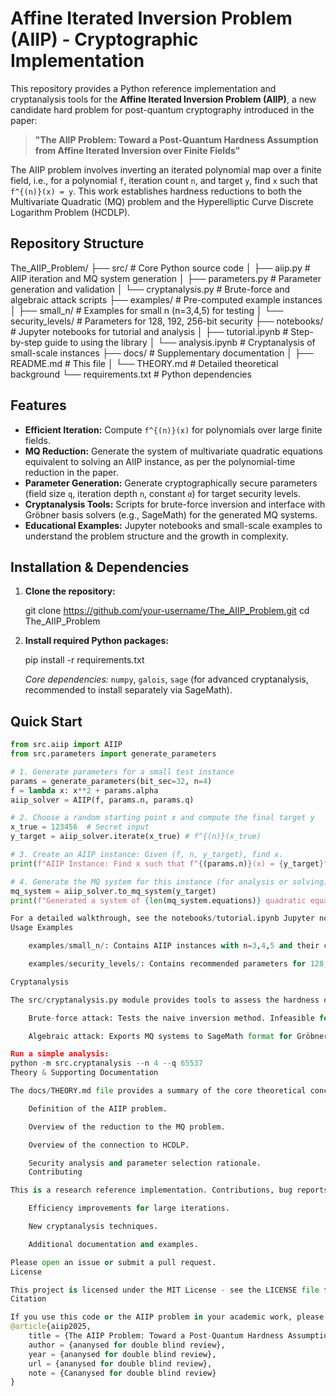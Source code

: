 # Affine Iterated Inversion Problem (AIIP) - Cryptographic Implementation

This repository provides a Python reference implementation and cryptanalysis tools for the **Affine Iterated Inversion Problem (AIIP)**, a new candidate hard problem for post-quantum cryptography introduced in the paper:

> **"The AIIP Problem: Toward a Post-Quantum Hardness Assumption from Affine Iterated Inversion over Finite Fields"**


The AIIP problem involves inverting an iterated polynomial map over a finite field, i.e., for a polynomial `f`, iteration count `n`, and target `y`, find `x` such that `f^{(n)}(x) = y`. This work establishes hardness reductions to both the Multivariate Quadratic (MQ) problem and the Hyperelliptic Curve Discrete Logarithm Problem (HCDLP).

## Repository Structure
The_AIIP_Problem/
├── src/ # Core Python source code
│ ├── aiip.py # AIIP iteration and MQ system generation
│ ├── parameters.py # Parameter generation and validation
│ └── cryptanalysis.py # Brute-force and algebraic attack scripts
├── examples/ # Pre-computed example instances
│ ├── small_n/ # Examples for small n (n=3,4,5) for testing
│ └── security_levels/ # Parameters for 128, 192, 256-bit security
├── notebooks/ # Jupyter notebooks for tutorial and analysis
│ ├── tutorial.ipynb # Step-by-step guide to using the library
│ └── analysis.ipynb # Cryptanalysis of small-scale instances
├── docs/ # Supplementary documentation
│ ├── README.md # This file
│ └── THEORY.md # Detailed theoretical background
└── requirements.txt # Python dependencies


## Features

- **Efficient Iteration:** Compute `f^{(n)}(x)` for polynomials over large finite fields.
- **MQ Reduction:** Generate the system of multivariate quadratic equations equivalent to solving an AIIP instance, as per the polynomial-time reduction in the paper.
- **Parameter Generation:** Generate cryptographically secure parameters (field size `q`, iteration depth `n`, constant `α`) for target security levels.
- **Cryptanalysis Tools:** Scripts for brute-force inversion and interface with Gröbner basis solvers (e.g., SageMath) for the generated MQ systems.
- **Educational Examples:** Jupyter notebooks and small-scale examples to understand the problem structure and the growth in complexity.

## Installation & Dependencies

1.  **Clone the repository:**
   
    git clone https://github.com/your-username/The_AIIP_Problem.git
    cd The_AIIP_Problem
    

2.  **Install required Python packages:**
    
    pip install -r requirements.txt
    
    *Core dependencies:* `numpy`, `galois`, `sage` (for advanced cryptanalysis, recommended to install separately via SageMath).

## Quick Start

```python
from src.aiip import AIIP
from src.parameters import generate_parameters

# 1. Generate parameters for a small test instance
params = generate_parameters(bit_sec=32, n=4)
f = lambda x: x**2 + params.alpha
aiip_solver = AIIP(f, params.n, params.q)

# 2. Choose a random starting point x and compute the final target y
x_true = 123456  # Secret input
y_target = aiip_solver.iterate(x_true) # f^{(n)}(x_true)

# 3. Create an AIIP instance: Given (f, n, y_target), find x.
print(f"AIIP Instance: Find x such that f^{(params.n)}(x) = {y_target}")

# 4. Generate the MQ system for this instance (for analysis or solving)
mq_system = aiip_solver.to_mq_system(y_target)
print(f"Generated a system of {len(mq_system.equations)} quadratic equations.")

For a detailed walkthrough, see the notebooks/tutorial.ipynb Jupyter notebook.
Usage Examples

    examples/small_n/: Contains AIIP instances with n=3,4,5 and their corresponding MQ systems. Use these to test your solving algorithms.

    examples/security_levels/: Contains recommended parameters for 128, 192, and 256-bit security levels, as proposed in the paper. The MQ systems for these are too large to solve but can be generated for structural analysis.

Cryptanalysis

The src/cryptanalysis.py module provides tools to assess the hardness of AIIP instances:

    Brute-force attack: Tests the naive inversion method. Infeasible for q > 2^40.

    Algebraic attack: Exports MQ systems to SageMath format for Gröbner basis analysis (e.g., using F4/F5 algorithms). The complexity is super-exponential in n, demonstrating the problem's hardness.

Run a simple analysis:
python -m src.cryptanalysis --n 4 --q 65537
Theory & Supporting Documentation

The docs/THEORY.md file provides a summary of the core theoretical concepts from the paper:

    Definition of the AIIP problem.

    Overview of the reduction to the MQ problem.

    Overview of the connection to HCDLP.

    Security analysis and parameter selection rationale.
    Contributing

This is a research reference implementation. Contributions, bug reports, and suggestions are welcome, especially regarding:

    Efficiency improvements for large iterations.

    New cryptanalysis techniques.

    Additional documentation and examples.

Please open an issue or submit a pull request.
License

This project is licensed under the MIT License - see the LICENSE file for details.
Citation

If you use this code or the AIIP problem in your academic work, please cite our preprint:
@article{aiip2025,
    title = {The AIIP Problem: Toward a Post-Quantum Hardness Assumption from Affine Iterated Inversion over Finite Fields},
    author = {ananysed for double blind review},
    year = {ananysed for double blind review},
    url = {ananysed for double blind review},
    note = {Cananysed for double blind review}
}



